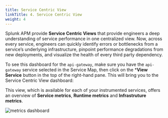 ```yaml
---
title: Service Centric View
linkTitle: 4. Service Centric View
weight: 4
---
```


Splunk APM provide **Service Centric Views** that provide engineers a deep understanding of service performance in one centralized view. Now, across every service, engineers can quickly identify errors or bottlenecks from a service’s underlying infrastructure, pinpoint performance degradations from new deployments, and visualize the health of every third party dependency.

To see this dashboard for the `api-gateway`, make sure you have the `api-gateway` service selected in the Service Map, then click on the ***View Service** button in the top of the right-hand pane. This will bring you to the Service Centric View dashboard:

This view, which is available for each of your instrumented services, offers an overview of **Service metrics**, **Runtime metrics** and **Infrastruture metrics**.

![metrics dashboard](../../images/service-centric-view.png)
